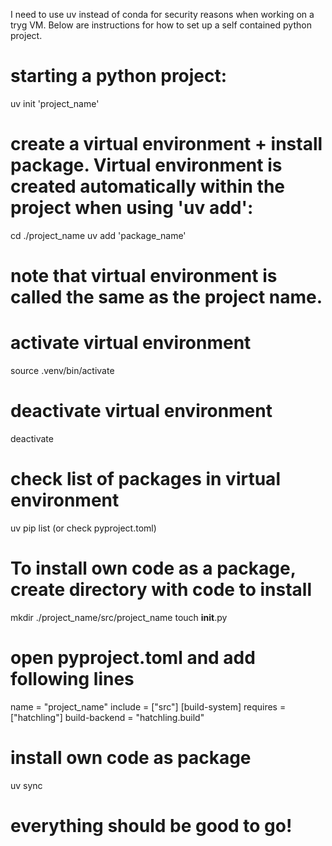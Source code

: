 I need to use uv instead of conda for security reasons when working on a tryg VM. Below are instructions for how to set up a self contained python project.

# starting a python project:
uv init 'project_name'

# create a virtual environment + install package. Virtual environment is created automatically within the project when using 'uv add':
cd ./project_name
uv add 'package_name'
# note that virtual environment is called the same as the project name.

# activate virtual environment
source  .venv/bin/activate

# deactivate virtual environment
deactivate

# check list of packages in virtual environment
uv pip list (or check pyproject.toml)

# To install own code as a package, create directory with code to install
mkdir ./project_name/src/project_name
touch __init__.py

# open pyproject.toml and add following lines
name = "project_name"
include = ["src"]
[build-system]
requires = ["hatchling"]
build-backend = "hatchling.build"

# install own code as package
uv sync

# everything should be good to go!
